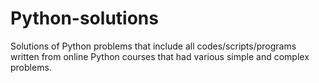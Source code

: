 # Python-solutions

Solutions of Python problems that include all codes/scripts/programs written from online Python courses that had various simple and complex problems. 
